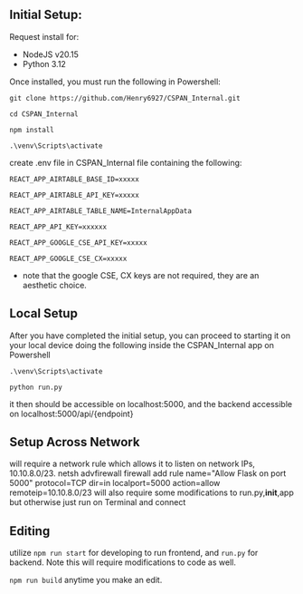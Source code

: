 ## Initial Setup:

Request install for:
* NodeJS v20.15
* Python 3.12

Once installed, you must run the following in Powershell:

```
git clone https://github.com/Henry6927/CSPAN_Internal.git

cd CSPAN_Internal

npm install

.\venv\Scripts\activate
```

create .env file in CSPAN_Internal file containing the following:

```
REACT_APP_AIRTABLE_BASE_ID=xxxxx

REACT_APP_AIRTABLE_API_KEY=xxxxx

REACT_APP_AIRTABLE_TABLE_NAME=InternalAppData

REACT_APP_API_KEY=xxxxxx

REACT_APP_GOOGLE_CSE_API_KEY=xxxxx

REACT_APP_GOOGLE_CSE_CX=xxxxx
```

* note that the google CSE, CX keys are not required, they are an aesthetic choice.


## Local Setup
After you have completed the initial setup, you can proceed to starting it on your local device doing the following inside the CSPAN_Internal app on Powershell 
```
.\venv\Scripts\activate

python run.py
```

it then should be accessible on localhost:5000, and the backend accessible on localhost:5000/api/{endpoint} 
## Setup Across Network 
will require a network rule which allows it to listen on network IPs, 10.10.8.0/23.
netsh advfirewall firewall add rule name="Allow Flask on port 5000" protocol=TCP dir=in localport=5000 action=allow remoteip=10.10.8.0/23
will also require some modifications to run.py,__init__,app but otherwise just run on Terminal and connect 

## Editing
utilize `npm run start` for developing to run frontend, and `run.py` for backend. Note this will require modifications to code as well.

`npm run build` anytime you make an edit.

